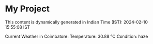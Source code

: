 # My Project

This content is dynamically generated in Indian Time (IST): 2024-02-10 15:55:08 IST


Current Weather in Coimbatore:
Temperature: 30.88 °C
Condition: haze
